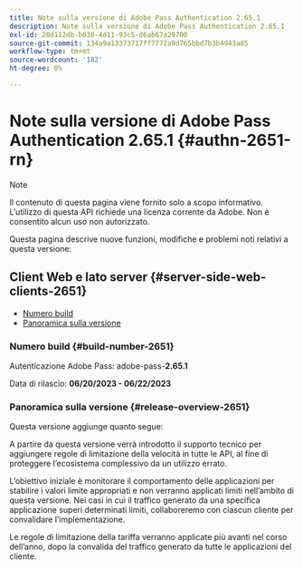 ```yaml
---
title: Note sulla versione di Adobe Pass Authentication 2.65.1
description: Note sulla versione di Adobe Pass Authentication 2.65.1
exl-id: 28d112db-b038-4d11-93c5-d6ab67a29700
source-git-commit: 134a9a13373717ff7772a9d765bbd7b3b4943a85
workflow-type: tm+mt
source-wordcount: '182'
ht-degree: 0%

---
```


# Note sulla versione di Adobe Pass Authentication 2.65.1 {#authn-2651-rn}

>[!NOTE]
>
>Il contenuto di questa pagina viene fornito solo a scopo informativo. L’utilizzo di questa API richiede una licenza corrente da Adobe. Non è consentito alcun uso non autorizzato.

Questa pagina descrive nuove funzioni, modifiche e problemi noti relativi a questa versione:

## Client Web e lato server {#server-side-web-clients-2651}

* [Numero build](#build-number-2651)
* [Panoramica sulla versione](#release-overview-2651)

### Numero build {#build-number-2651}

Autenticazione Adobe Pass: adobe-pass-**2.65.1**

Data di rilascio: **06/20/2023 - 06/22/2023**

### Panoramica sulla versione {#release-overview-2651}

Questa versione aggiunge quanto segue:

A partire da questa versione verrà introdotto il supporto tecnico per aggiungere regole di limitazione della velocità in tutte le API, al fine di proteggere l’ecosistema complessivo da un utilizzo errato.

L’obiettivo iniziale è monitorare il comportamento delle applicazioni per stabilire i valori limite appropriati e non verranno applicati limiti nell’ambito di questa versione. Nei casi in cui il traffico generato da una specifica applicazione superi determinati limiti, collaboreremo con ciascun cliente per convalidare l’implementazione.

Le regole di limitazione della tariffa verranno applicate più avanti nel corso dell’anno, dopo la convalida del traffico generato da tutte le applicazioni del cliente.
